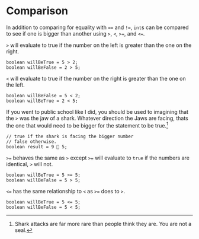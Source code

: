 # Comparison

In addition to comparing for equality with `==` and `!=`, `int`s can be compared to see if one is bigger than another using
`>`, `<`, `>=`, and `<=`.

`>` will evaluate to true if the number on the left is greater than the one on the right.

```java,no_run
boolean willBeTrue = 5 > 2;
boolean willBeFalse = 2 > 5;
```

`<` will evaluate to true if the number on the right is greater than the one on the left.

```java,no_run
boolean willBeFalse = 5 < 2;
boolean willBeTrue = 2 < 5;
```

If you went to public school like I did, you should be used to imagining that the `>` was the jaw of a shark.
Whatever direction the Jaws are facing, thats the one that would need to be bigger for the statement to be true.[^sharks]

```java,no_run
// true if the shark is facing the bigger number
// false otherwise.
boolean result = 9 🦈 5;
```

`>=` behaves the same as `>` except `>=` will evaluate to `true` if the numbers are identical, `>` will not.

```java,no_run
boolean willBeTrue = 5 >= 5;
boolean willBeFalse = 5 > 5;
```

`<=` has the same relationship to `<` as `>=` does to `>`.

```java,no_run
boolean willBeTrue = 5 <= 5;
boolean willBeFalse = 5 < 5;
```

[^sharks]: Shark attacks are far more rare than people think they are. You are not a seal.
